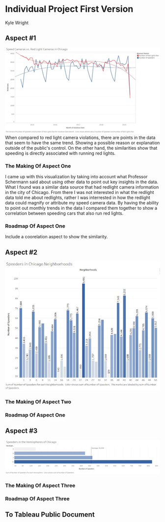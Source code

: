 # Individual Project First Version
Kyle Wright


## Aspect #1
![alt text](https://github.com/kwright76/Visualizations/blob/master/first-phase_1.JPG)
When compared to red light camera violations, there are points in the data that seem to have the same trend. Showing a possible reason or explanation outside of the public's control. On the other hand, the similarities show that speeding is directly associated with running red lights. 

### The Making Of Aspect One
I came up with this visualization by taking into account what Professor Schermann said about using other data to point out key insights in the data. What I found was a similar data source that had redlight camera information in the city of Chicago. From there I was not interested in what the redlight data told me about redlights, rather I was interrested in how the redlight data could magnify or attribute my speed camera data. By having the ability to point out monthly trends in the data I compared them together to show a correlation between speeding cars that also run red lights.

### Roadmap Of Aspect One
Include a coorelation aspect to show the similarity.

## Aspect #2
![alt text](https://github.com/kwright76/Visualizations/blob/master/first-phase_2.JPG)
### The Making Of Aspect Two

### Roadmap Of Aspect One

## Aspect #3
![alt text](https://github.com/kwright76/Visualizations/blob/master/first-phase_3.JPG)
### The Making Of Aspect Three

### Roadmap Of Aspect Three

## To Tableau Public Document

